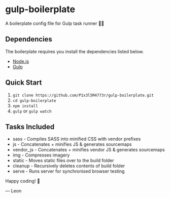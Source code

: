 # gulp-boilerplate
A boilerplate config file for Gulp task runner 👌🏻

## Dependencies
The boilerplate requires you install the dependencies listed below.

- [Node.js](http://nodejs.org)
- [Gulp](http://gulpjs.com)

## Quick Start

1. `git clone https://github.com/P1x3l5M4773r/gulp-boilerplate.git`
2. `cd gulp-boilerplate`
3. `npm install`
4. `gulp` or `gulp watch`

## Tasks Included
- sass - Compiles SASS into minified CSS with vendor prefixes
- js - Concatenates + minifies JS & generates sourcemaps
- vendor_js - Concatenates + minifies vendor JS & generates sourcemaps
- img - Compresses imagery
- static - Moves static files over to the build folder
- cleanup - Recursively deletes contents of build folder
- serve - Runs server for synchronised browser testing


Happy coding! 🤖

&mdash; Leon
